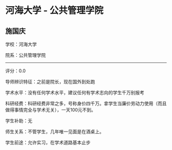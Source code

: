 # 河海大学 - 公共管理学院

## 施国庆

学校：河海大学

院系：公共管理学院

* * *

评分：0.0

导师辨识特征：之前是院长，现在国外到处跑

学术水平：没有任何学术水平，建议任何有学术志向的学生千万别报考

科研经费：科研经费非常之多，号称身价四千万。拿学生当廉价劳动力使用（而且做得事情完全与学术无关），一天100元不到。

学生补助：无

师生关系：不管学生，几年唯一见面是在酒桌上。

学生前途：允许实习，在学术道路基本止步